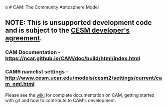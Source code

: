 o   # CAM: The Community Atmosphere Model

## NOTE: This is **unsupported** development code and is subject to the [CESM developer's agreement](http://www.cgd.ucar.edu/cseg/development-code.html).

### CAM Documentation - https://ncar.github.io/CAM/doc/build/html/index.html

### CAM6 namelist settings - http://www.cesm.ucar.edu/models/cesm2/settings/current/cam_nml.html

Please see the [wiki](https://github.com/ESCOMP/CAM/wiki) for complete documentation on CAM, getting started with git and how to contribute to CAM's development.
